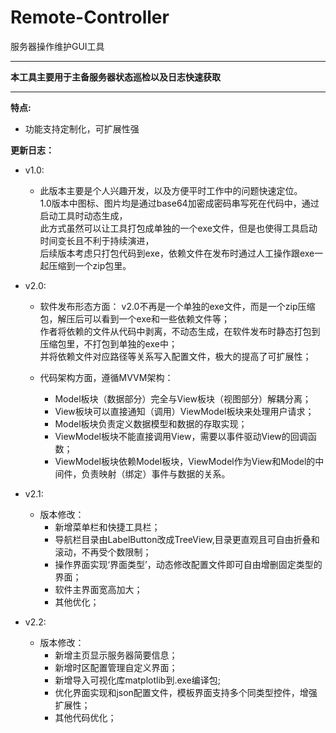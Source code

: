 # Remote-Controller
服务器操作维护GUI工具
***
__本工具主要用于主备服务器状态巡检以及日志快速获取__
***

__特点:__
* 功能支持定制化，可扩展性强

__更新日志：__
* v1.0:
    * 此版本主要是个人兴趣开发，以及方便平时工作中的问题快速定位。  
        1.0版本中图标、图片均是通过base64加密成密码串写死在代码中，通过启动工具时动态生成，  
        此方式虽然可以让工具打包成单独的一个exe文件，但是也使得工具启动时间变长且不利于持续演进，  
        后续版本考虑只打包代码到exe，依赖文件在发布时通过人工操作跟exe一起压缩到一个zip包里。  

* v2.0:
    * 软件发布形态方面：
        v2.0不再是一个单独的exe文件，而是一个zip压缩包，解压后可以看到一个exe和一些依赖文件等；  
        作者将依赖的文件从代码中剥离，不动态生成，在软件发布时静态打包到压缩包里，不打包到单独的exe中；  
        并将依赖文件对应路径等关系写入配置文件，极大的提高了可扩展性；

    * 代码架构方面，遵循MVVM架构：  
        - Model板块（数据部分）完全与View板块（视图部分）解耦分离；  
        - View板块可以直接通知（调用）ViewModel板块来处理用户请求；  
        - Model板块负责定义数据模型和数据的存取实现；  
        - ViewModel板块不能直接调用View，需要以事件驱动View的回调函数；  
        - ViewModel板块依赖Model板块，ViewModel作为View和Model的中间件，负责映射（绑定）事件与数据的关系。  

* v2.1:
    * 版本修改：
        - 新增菜单栏和快捷工具栏；
        - 导航栏目录由LabelButton改成TreeView,目录更直观且可自由折叠和滚动，不再受个数限制；
        - 操作界面实现‘界面类型’，动态修改配置文件即可自由增删固定类型的界面；
        - 软件主界面宽高加大；
        - 其他优化；
        
* v2.2:
    * 版本修改：
        - 新增主页显示服务器简要信息；
        - 新增时区配置管理自定义界面；
        - 新增导入可视化库matplotlib到.exe编译包;
        - 优化界面实现和json配置文件，模板界面支持多个同类型控件，增强扩展性；
        - 其他代码优化；
    
    
    
    
